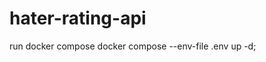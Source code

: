# hater-rating-api

<!-- dotnet tool install --global dotnet-ef

export PATH="$PATH:$HOME/.dotnet/tools/"

dotnet-ef -->

run docker compose
docker compose --env-file .env up -d;

